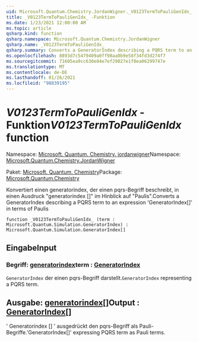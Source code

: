 ```yaml
---
uid: Microsoft.Quantum.Chemistry.JordanWigner._V0123TermToPauliGenIdx_
title: _V0123TermToPauliGenIdx_ -Funktion
ms.date: 1/23/2021 12:00:00 AM
ms.topic: article
qsharp.kind: function
qsharp.namespace: Microsoft.Quantum.Chemistry.JordanWigner
qsharp.name: _V0123TermToPauliGenIdx_
qsharp.summary: Converts a GeneratorIndex describing a PQRS term to an expression 'GeneratorIndex[]' in terms of Paulis
ms.openlocfilehash: 8893d7c5479409a0ff98aa0b9e58f34fd3d274f7
ms.sourcegitcommit: 71605ea9cc630e84e7ef29027e1f0ea06299747e
ms.translationtype: MT
ms.contentlocale: de-DE
ms.lasthandoff: 01/26/2021
ms.locfileid: "98839195"
---
```

# <a name="_v0123termtopauligenidx_-function"></a><span data-ttu-id="d39af-102">_V0123TermToPauliGenIdx_ -Funktion</span><span class="sxs-lookup"><span data-stu-id="d39af-102">_V0123TermToPauliGenIdx_ function</span></span>

<span data-ttu-id="d39af-103">Namespace: [Microsoft. Quantum. Chemistry. jordanwigner](xref:Microsoft.Quantum.Chemistry.JordanWigner)</span><span class="sxs-lookup"><span data-stu-id="d39af-103">Namespace: [Microsoft.Quantum.Chemistry.JordanWigner](xref:Microsoft.Quantum.Chemistry.JordanWigner)</span></span>

<span data-ttu-id="d39af-104">Paket: [Microsoft. Quantum. Chemistry](https://nuget.org/packages/Microsoft.Quantum.Chemistry)</span><span class="sxs-lookup"><span data-stu-id="d39af-104">Package: [Microsoft.Quantum.Chemistry](https://nuget.org/packages/Microsoft.Quantum.Chemistry)</span></span>


<span data-ttu-id="d39af-105">Konvertiert einen generatorindex, der einen pqrs-Begriff beschreibt, in einen Ausdruck "generatorindex []" im Hinblick auf "Paulis".</span><span class="sxs-lookup"><span data-stu-id="d39af-105">Converts a GeneratorIndex describing a PQRS term to an expression 'GeneratorIndex[]' in terms of Paulis</span></span>

```qsharp
function _V0123TermToPauliGenIdx_ (term : Microsoft.Quantum.Simulation.GeneratorIndex) : Microsoft.Quantum.Simulation.GeneratorIndex[]
```


## <a name="input"></a><span data-ttu-id="d39af-106">Eingabe</span><span class="sxs-lookup"><span data-stu-id="d39af-106">Input</span></span>

### <a name="term--generatorindex"></a><span data-ttu-id="d39af-107">Begriff: [generatorindex](xref:Microsoft.Quantum.Simulation.GeneratorIndex)</span><span class="sxs-lookup"><span data-stu-id="d39af-107">term : [GeneratorIndex](xref:Microsoft.Quantum.Simulation.GeneratorIndex)</span></span>

<span data-ttu-id="d39af-108">`GeneratorIndex` der einen pqrs-Begriff darstellt.</span><span class="sxs-lookup"><span data-stu-id="d39af-108">`GeneratorIndex` representing a PQRS term.</span></span>



## <a name="output--generatorindex"></a><span data-ttu-id="d39af-109">Ausgabe: [generatorindex](xref:Microsoft.Quantum.Simulation.GeneratorIndex)[]</span><span class="sxs-lookup"><span data-stu-id="d39af-109">Output : [GeneratorIndex](xref:Microsoft.Quantum.Simulation.GeneratorIndex)[]</span></span>

<span data-ttu-id="d39af-110">' Generatorindex [] ' ausgedrückt den pqrs-Begriff als Pauli-Begriffe.</span><span class="sxs-lookup"><span data-stu-id="d39af-110">'GeneratorIndex[]' expressing PQRS term as Pauli terms.</span></span>